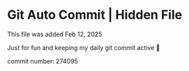 # Git Auto Commit | Hidden File

This file was added Feb 12, 2025

Just for fun and keeping my daily git commit active 🤪

commit number: 274095
